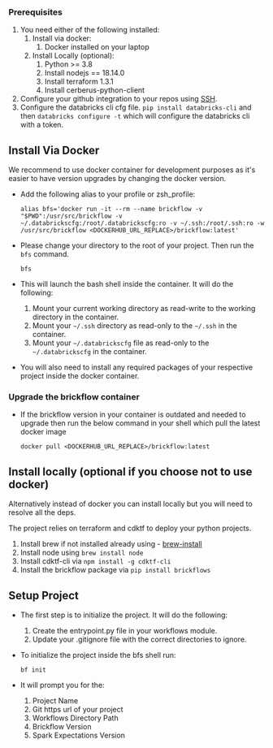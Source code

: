 ### Prerequisites

1. You need either of the following installed:
   1. Install via docker:
      1. Docker installed on your laptop
   2. Install Locally (optional):
      1. Python >= 3.8
      2. Install nodejs == 18.14.0
      3. Install terraform 1.3.1
      4. Install cerberus-python-client
2. Configure your github integration to your repos using [SSH](https://docs.github.com/en/authentication/connecting-to-github-with-ssh).
3. Configure the databricks cli cfg file. `pip install databricks-cli` and then `databricks configure -t` which 
  will configure the databricks cli with a token. 


## Install Via Docker

We recommend to use docker container for development purposes as it's easier to have version upgrades by changing the docker version.

* Add the following alias to your profile or zsh_profile:
    
    ```shell
    alias bfs='docker run -it --rm --name brickflow -v "$PWD":/usr/src/brickflow -v ~/.databrickscfg:/root/.databrickscfg:ro -v ~/.ssh:/root/.ssh:ro -w /usr/src/brickflow <DOCKERHUB_URL_REPLACE>/brickflow:latest'
    ```

* Please change your directory to the root of your project. Then run the `bfs` command.

    ```shell
    bfs
    ```

* This will launch the bash shell inside the container. It will do the following:

     1. Mount your current working directory as read-write to the working directory in the container.
     2. Mount your `~/.ssh` directory as read-only to the `~/.ssh` in the container.
     3. Mount your `~/.databrickscfg` file as read-only to the `~/.databrickscfg` in the container.

* You will also need to install any required packages of your respective project inside the docker container.

### Upgrade the brickflow container
* If the brickflow version in your container is outdated and needed to upgrade then run the below command in your shell which pull the latest docker image
    
    ```shell
    docker pull <DOCKERHUB_URL_REPLACE>/brickflow:latest
    ```

## Install locally (optional if you choose not to use docker)

Alternatively instead of docker you can install locally but you will need to resolve all the deps.

The project relies on terraform and cdktf to deploy your python projects.

1. Install brew if not installed already using - [brew-install](https://brew.sh/)
2. Install node using `brew install node`
3. Install cdktf-cli via `npm install -g cdktf-cli`
4. Install the brickflow package via `pip install brickflows`

## Setup Project

* The first step is to initialize the project. It will do the following:

    1. Create the entrypoint.py file in your workflows module.
    2. Update your .gitignore file with the correct directories to ignore.

* To initialize the project inside the bfs shell run:

    ```shell
    bf init
    ```
  
* It will prompt you for the:
  
     1. Project Name
     2. Git https url of your project
     3. Workflows Directory Path
     4. Brickflow Version 
     5. Spark Expectations Version
  

